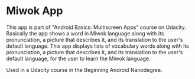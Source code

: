 Miwok App
===================================
This app is part of "Android Basics: Multiscreen Apps" course on Udacity.
Basically the app shows a word in Miwok language along with its pronunciation, a picture that describes it, and its translation to the user's default language.
This app displays lists of vocabulary words along with its pronunciation, a picture that describes it, and its translation to the user's default language, for the user to learn the Miwok language.

Used in a Udacity course in the Beginning Android Nanodegree.
